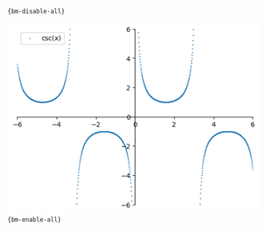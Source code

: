 `{bm-disable-all}`

![Graph(s) of csc(x)](calculus_7c1d7fd3e5dfb157e66ae3b3bad52b48.png)
`{bm-enable-all}`

